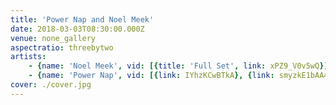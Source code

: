 ```yaml
---
title: 'Power Nap and Noel Meek'
date: 2018-03-03T08:30:00.000Z
venue: none_gallery
aspectratio: threebytwo
artists:
    - {name: 'Noel Meek', vid: [{title: 'Full Set', link: xPZ9_V0v5wQ}]}
    - {name: 'Power Nap', vid: [{link: IYhzKCwBTkA}, {link: smyzkE1bAA4}, {link: 0VpgAQIDPw4}]}
cover: ./cover.jpg
---
```

